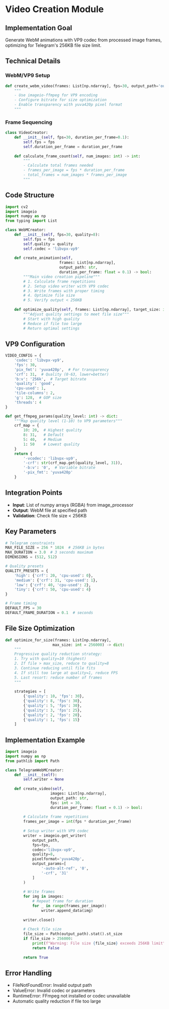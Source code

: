 # Video Creation Module

## Implementation Goal
Generate WebM animations with VP9 codec from processed image frames, optimizing for Telegram's 256KB file size limit.

## Technical Details

### WebM/VP9 Setup
```python
def create_webm_video(frames: List[np.ndarray], fps=30, output_path='output.webm'):
    """
    - Use imageio-ffmpeg for VP9 encoding
    - Configure bitrate for size optimization
    - Enable transparency with yuva420p pixel format
    """
```

### Frame Sequencing
```python
class VideoCreator:
    def __init__(self, fps=30, duration_per_frame=0.1):
        self.fps = fps
        self.duration_per_frame = duration_per_frame
        
    def calculate_frame_count(self, num_images: int) -> int:
        """
        - Calculate total frames needed
        - frames_per_image = fps * duration_per_frame
        - total_frames = num_images * frames_per_image
        """
```

## Code Structure

```python
import cv2
import imageio
import numpy as np
from typing import List

class WebMCreator:
    def __init__(self, fps=30, quality=8):
        self.fps = fps
        self.quality = quality
        self.codec = 'libvpx-vp9'
        
    def create_animation(self, 
                        frames: List[np.ndarray], 
                        output_path: str,
                        duration_per_frame: float = 0.1) -> bool:
        """Main video creation pipeline"""
        # 1. Calculate frame repetitions
        # 2. Setup video writer with VP9 codec
        # 3. Write frames with proper timing
        # 4. Optimize file size
        # 5. Verify output < 256KB
    
    def optimize_quality(self, frames: List[np.ndarray], target_size: int) -> dict:
        """Adjust quality settings to meet file size"""
        # Start with high quality
        # Reduce if file too large
        # Return optimal settings
```

## VP9 Configuration

```python
VIDEO_CONFIG = {
    'codec': 'libvpx-vp9',
    'fps': 30,
    'pix_fmt': 'yuva420p',  # For transparency
    'crf': 31,  # Quality (0-63, lower=better)
    'b:v': '256k',  # Target bitrate
    'quality': 'good',
    'cpu-used': 1,
    'tile-columns': 2,
    'g': 128,  # GOP size
    'threads': 4
}

def get_ffmpeg_params(quality_level: int) -> dict:
    """Map quality level (1-10) to VP9 parameters"""
    crf_map = {
        10: 20,  # Highest quality
        8: 31,   # Default
        5: 40,   # Medium
        1: 50    # Lowest quality
    }
    return {
        '-vcodec': 'libvpx-vp9',
        '-crf': str(crf_map.get(quality_level, 31)),
        '-b:v': '0',  # Variable bitrate
        '-pix_fmt': 'yuva420p'
    }
```

## Integration Points
- **Input**: List of numpy arrays (RGBA) from image_processor
- **Output**: WebM file at specified path
- **Validation**: Check file size < 256KB

## Key Parameters

```python
# Telegram constraints
MAX_FILE_SIZE = 256 * 1024  # 256KB in bytes
MAX_DURATION = 3.0  # 3 seconds maximum
DIMENSIONS = (512, 512)

# Quality presets
QUALITY_PRESETS = {
    'high': {'crf': 20, 'cpu-used': 0},
    'medium': {'crf': 31, 'cpu-used': 1},
    'low': {'crf': 40, 'cpu-used': 2},
    'tiny': {'crf': 50, 'cpu-used': 4}
}

# Frame timing
DEFAULT_FPS = 30
DEFAULT_FRAME_DURATION = 0.1  # seconds
```

## File Size Optimization

```python
def optimize_for_size(frames: List[np.ndarray], 
                     max_size: int = 256000) -> dict:
    """
    Progressive quality reduction strategy:
    1. Try with quality=10 (highest)
    2. If file > max_size, reduce to quality=8
    3. Continue reducing until file fits
    4. If still too large at quality=1, reduce FPS
    5. Last resort: reduce number of frames
    """
    
    strategies = [
        {'quality': 10, 'fps': 30},
        {'quality': 8, 'fps': 30},
        {'quality': 5, 'fps': 30},
        {'quality': 3, 'fps': 25},
        {'quality': 2, 'fps': 20},
        {'quality': 1, 'fps': 15}
    ]
```

## Implementation Example

```python
import imageio
import numpy as np
from pathlib import Path

class TelegramWebMCreator:
    def __init__(self):
        self.writer = None
        
    def create_video(self, 
                    images: List[np.ndarray],
                    output_path: str,
                    fps: int = 30,
                    duration_per_frame: float = 0.1) -> bool:
        
        # Calculate frame repetitions
        frames_per_image = int(fps * duration_per_frame)
        
        # Setup writer with VP9 codec
        writer = imageio.get_writer(
            output_path,
            fps=fps,
            codec='libvpx-vp9',
            quality=8,
            pixelformat='yuva420p',
            output_params=[
                '-auto-alt-ref', '0',
                '-crf', '31'
            ]
        )
        
        # Write frames
        for img in images:
            # Repeat frame for duration
            for _ in range(frames_per_image):
                writer.append_data(img)
        
        writer.close()
        
        # Check file size
        file_size = Path(output_path).stat().st_size
        if file_size > 256000:
            print(f"Warning: File size {file_size} exceeds 256KB limit")
            return False
        
        return True
```

## Error Handling
- FileNotFoundError: Invalid output path
- ValueError: Invalid codec or parameters
- RuntimeError: FFmpeg not installed or codec unavailable
- Automatic quality reduction if file too large
